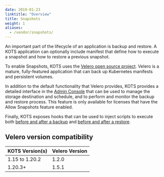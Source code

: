 ```yaml
---
date: 2019-01-23
linktitle: "Overview"
title: Snapshots
weight: 1
aliases:
  - /vendor/snapshots/
---
```


An important part of the lifecycle of an application is backup and restore. 
A KOTS application can optionally include manifest that define how to execute a snapshot and how to restore a previous snapshot.

To enable Snapshots, KOTS uses the [Velero open source project](https://velero.io/). Velero is a mature, fully-featured application that can back up Kubernetes manifests and persistent volumes.

In addition to the default functionality that Velero provides, KOTS provides a detailed interface in the [Admin Console](/kotsadm/snapshots/overview) that can be used to manage the storage destination and schedule, and to perform and monitor the backup and restore process. This feature is only available for licenses that have the Allow Snapshots feature enabled.

Finally, KOTS exposes hooks that can be used to inject scripts to execute both [before and after a backup](/vendor/snapshots/configuring-backup) and [before and after a restore](/kotsadm/snapshots/restore).

## Velero version compatibility

| KOTS Version(s) | Velero Version |
|------|-------------|
| 1.15 to 1.20.2 | 1.2.0 |
| 1.20.3+ | 1.5.1 |
